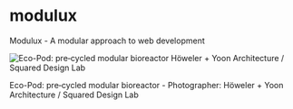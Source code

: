 modulux
=======

Modulux - A modular approach to web development

![Eco-Pod: pre‐cycled modular bioreactor](http://www.archello.com/sites/default/files/imagecache/media_image/story/media/eco_pods_sky.jpg)
Höweler + Yoon Architecture / Squared Design Lab


Eco-Pod: pre‐cycled modular bioreactor - Photographer: Höweler + Yoon Architecture / Squared Design Lab
